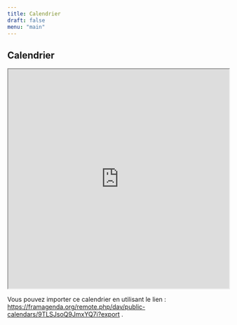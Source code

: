 ```yaml
---
title: Calendrier
draft: false
menu: "main"
---
```

## Calendrier

<iframe width="100%" height="500em" src="https://framagenda.org/apps/calendar/embed/9TLSJsoQ9JmxYQ7i"></iframe>

Vous pouvez importer ce calendrier en utilisant le lien : https://framagenda.org/remote.php/dav/public-calendars/9TLSJsoQ9JmxYQ7i?export .

